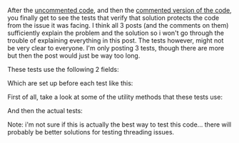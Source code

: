 After the <a href="/blog/2009/02/challenge-do-you-truly-understand-this-code">uncommented code</a>, and then the <a href="/blog/2009/02/the-commented-version-of-the-readable-code-challeng/">commented version of the code</a>, you finally get to see the tests that verify that solution protects the code from the issue it was facing.  I think all 3 posts (and the comments on them) sufficiently explain the problem and the solution so i won't go through the trouble of explaining everything in this post.  The tests however, might not be very clear to everyone.  I'm only posting 3 tests, though there are more but then the post would just be way too long.

These tests use the following 2 fields:

<script src="https://gist.github.com/3684351.js?file=s1.cs"></script>

Which are set up before each test like this:

<script src="https://gist.github.com/3684351.js?file=s2.cs"></script>

First of all, take a look at some of the utility methods that these tests use:

<script src="https://gist.github.com/3684351.js?file=s3.cs"></script>

And then the actual tests:

<script src="https://gist.github.com/3684351.js?file=s4.cs"></script>

Note: i'm not sure if this is actually the best way to test this code... there will probably be better solutions for testing threading issues.